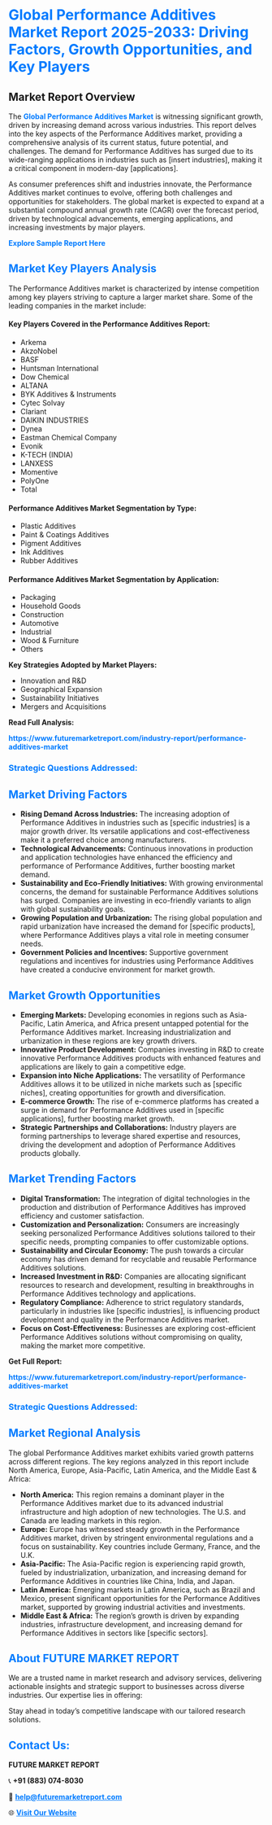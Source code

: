 <h1 style="color: #007BFF;">Global Performance Additives Market Report 2025-2033: Driving Factors, Growth Opportunities, and Key Players</h1>

<section id="overview">
<h2>Market Report Overview</h2>
<p>The <a href="https://www.futuremarketreport.com/industry-report/performance-additives-market" style="color: #007BFF; text-decoration: none;"><strong>Global Performance Additives Market</strong></a> is witnessing significant growth, driven by increasing demand across various industries. This report delves into the key aspects of the Performance Additives market, providing a comprehensive analysis of its current status, future potential, and challenges. The demand for Performance Additives has surged due to its wide-ranging applications in industries such as [insert industries], making it a critical component in modern-day [applications].</p>
<p>As consumer preferences shift and industries innovate, the Performance Additives market continues to evolve, offering both challenges and opportunities for stakeholders. The global market is expected to expand at a substantial compound annual growth rate (CAGR) over the forecast period, driven by technological advancements, emerging applications, and increasing investments by major players.</p>
</section>

<section id="overview">
<p><a href="https://www.futuremarketreport.com/request-sample/reportId=108029" style="color: #007BFF; text-decoration: none;"><strong>Explore Sample Report Here</strong></a></p>
</section>

<section id="key-players">
<h2 style="color: #007BFF;">Market Key Players Analysis</h2>
<p>The Performance Additives market is characterized by intense competition among key players striving to capture a larger market share. Some of the leading companies in the market include:</p>
<h4>Key Players Covered in the Performance Additives Report:</h4>
<ul><li>Arkema</li><li>AkzoNobel</li><li>BASF</li><li>Huntsman International</li><li>Dow Chemical</li><li>ALTANA</li><li>BYK Additives &amp; Instruments</li><li>Cytec Solvay</li><li>Clariant</li><li>DAIKIN INDUSTRIES</li><li>Dynea</li><li>Eastman Chemical Company</li><li>Evonik</li><li>K-TECH (INDIA)</li><li>LANXESS</li><li>Momentive</li><li>PolyOne</li><li>Total</li></ul>
<h4>Performance Additives Market Segmentation by Type:</h4>
<ul><li>Plastic Additives</li><li>Paint &amp; Coatings Additives</li><li>Pigment Additives</li><li>Ink Additives</li><li>Rubber Additives</li></ul>

<h4>Performance Additives Market Segmentation by Application:</h4>
<ul><li>Packaging</li><li>Household Goods</li><li>Construction</li><li>Automotive</li><li>Industrial</li><li>Wood &amp; Furniture</li><li>Others</li></ul>
<p><strong>Key Strategies Adopted by Market Players:</strong></p>
<ul>
<li>Innovation and R&D</li>
<li>Geographical Expansion</li>
<li>Sustainability Initiatives</li>
<li>Mergers and Acquisitions</li>
</ul>
</section>

<section>
<p><strong>Read Full Analysis: </strong></p><a href="https://www.futuremarketreport.com/industry-report/performance-additives-market" style="color: #007BFF; text-decoration: none;"><strong>https://www.futuremarketreport.com/industry-report/performance-additives-market</strong></a>
<h3 style="color: #007BFF;">Strategic Questions Addressed:</h3>
</section>

<section id="driving-factors">
<h2 style="color: #007BFF;">Market Driving Factors</h2>
<ul>
<li><strong>Rising Demand Across Industries:</strong> The increasing adoption of Performance Additives in industries such as [specific industries] is a major growth driver. Its versatile applications and cost-effectiveness make it a preferred choice among manufacturers.</li>
<li><strong>Technological Advancements:</strong> Continuous innovations in production and application technologies have enhanced the efficiency and performance of Performance Additives, further boosting market demand.</li>
<li><strong>Sustainability and Eco-Friendly Initiatives:</strong> With growing environmental concerns, the demand for sustainable Performance Additives solutions has surged. Companies are investing in eco-friendly variants to align with global sustainability goals.</li>
<li><strong>Growing Population and Urbanization:</strong> The rising global population and rapid urbanization have increased the demand for [specific products], where Performance Additives plays a vital role in meeting consumer needs.</li>
<li><strong>Government Policies and Incentives:</strong> Supportive government regulations and incentives for industries using Performance Additives have created a conducive environment for market growth.</li>
</ul>
</section>

<section id="growth-opportunities">
<h2 style="color: #007BFF;">Market Growth Opportunities</h2>
<ul>
<li><strong>Emerging Markets:</strong> Developing economies in regions such as Asia-Pacific, Latin America, and Africa present untapped potential for the Performance Additives market. Increasing industrialization and urbanization in these regions are key growth drivers.</li>
<li><strong>Innovative Product Development:</strong> Companies investing in R&D to create innovative Performance Additives products with enhanced features and applications are likely to gain a competitive edge.</li>
<li><strong>Expansion into Niche Applications:</strong> The versatility of Performance Additives allows it to be utilized in niche markets such as [specific niches], creating opportunities for growth and diversification.</li>
<li><strong>E-commerce Growth:</strong> The rise of e-commerce platforms has created a surge in demand for Performance Additives used in [specific applications], further boosting market growth.</li>
<li><strong>Strategic Partnerships and Collaborations:</strong> Industry players are forming partnerships to leverage shared expertise and resources, driving the development and adoption of Performance Additives products globally.</li>
</ul>
</section>

<section id="trending-factors">
<h2 style="color: #007BFF;">Market Trending Factors</h2>
<ul>
<li><strong>Digital Transformation:</strong> The integration of digital technologies in the production and distribution of Performance Additives has improved efficiency and customer satisfaction.</li>
<li><strong>Customization and Personalization:</strong> Consumers are increasingly seeking personalized Performance Additives solutions tailored to their specific needs, prompting companies to offer customizable options.</li>
<li><strong>Sustainability and Circular Economy:</strong> The push towards a circular economy has driven demand for recyclable and reusable Performance Additives solutions.</li>
<li><strong>Increased Investment in R&D:</strong> Companies are allocating significant resources to research and development, resulting in breakthroughs in Performance Additives technology and applications.</li>
<li><strong>Regulatory Compliance:</strong> Adherence to strict regulatory standards, particularly in industries like [specific industries], is influencing product development and quality in the Performance Additives market.</li>
<li><strong>Focus on Cost-Effectiveness:</strong> Businesses are exploring cost-efficient Performance Additives solutions without compromising on quality, making the market more competitive.</li>
</ul>
</section>

<section>
<p><strong>Get Full Report: </strong></p><a href="https://www.futuremarketreport.com/industry-report/performance-additives-market" style="color: #007BFF; text-decoration: none;"><strong>https://www.futuremarketreport.com/industry-report/performance-additives-market</strong></a>
<h3 style="color: #007BFF;">Strategic Questions Addressed:</h3>
</section>


<section id="regional-analysis">
<h2 style="color: #007BFF;">Market Regional Analysis</h2>
<p>The global Performance Additives market exhibits varied growth patterns across different regions. The key regions analyzed in this report include North America, Europe, Asia-Pacific, Latin America, and the Middle East & Africa:</p>
<ul>
<li><strong>North America:</strong> This region remains a dominant player in the Performance Additives market due to its advanced industrial infrastructure and high adoption of new technologies. The U.S. and Canada are leading markets in this region.</li>
<li><strong>Europe:</strong> Europe has witnessed steady growth in the Performance Additives market, driven by stringent environmental regulations and a focus on sustainability. Key countries include Germany, France, and the U.K.</li>
<li><strong>Asia-Pacific:</strong> The Asia-Pacific region is experiencing rapid growth, fueled by industrialization, urbanization, and increasing demand for Performance Additives in countries like China, India, and Japan.</li>
<li><strong>Latin America:</strong> Emerging markets in Latin America, such as Brazil and Mexico, present significant opportunities for the Performance Additives market, supported by growing industrial activities and investments.</li>
<li><strong>Middle East & Africa:</strong> The region’s growth is driven by expanding industries, infrastructure development, and increasing demand for Performance Additives in sectors like [specific sectors].</li>
</ul>
</section>

<footer>
<h2 style="color: #007BFF;">About FUTURE MARKET REPORT</h2>
<p>We are a trusted name in market research and advisory services, delivering actionable insights and strategic support to businesses across diverse industries. Our expertise lies in offering:</p>

<p>Stay ahead in today’s competitive landscape with our tailored research solutions.</p>

<h2 style="color: #007BFF;">Contact Us:</h2>
<p><strong>FUTURE MARKET REPORT</strong></p>
<p>📞 <strong>+91 (883) 074-8030</strong></p>
<p>📧 <strong><a href="mailto:help@futuremarketreport.com" style="color: #007BFF;">help@futuremarketreport.com</a></strong></p>
<p>🌐 <strong><a href="https://www.futuremarketreport.com/" style="color: #007BFF;">Visit Our Website</a></strong></p>
</footer>